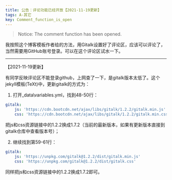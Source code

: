 ```yaml
---
title: 公告：评论功能已经开放【2021-11-19更新】
tags: A-其它
key: Comment_function_is_open
---
```


> Notice: The comment function has been opened.

<!--more-->

我按照这个博客模板作者给的方法，用Gitalk设置好了评论区，应该可以评论了，当然需要用GitHub账号登录。可以在这个评论区试水一下。

---

【2021-11-19更新】

有同学反映评论区不能登录github，上网查了一下，是gitalk版本太低了。这个jekyll模板(TeXt)中，更新gitalk的方式为：

1. 打开_data\variables.yml，找到48-50行：

```yml
gitalk:
    js: 'https://cdn.bootcdn.net/ajax/libs/gitalk/1.2.2/gitalk.min.js'
    css: 'https://cdn.bootcdn.net/ajax/libs/gitalk/1.2.2/gitalk.min.css'
```

把js和css资源链接中的1.2.2换成1.7.2（当前的最新版本，如果有更新版本直接到gitalk仓库中查看版本号）；

2. 继续找到第59-61行：

```yml
gitalk:
    js: 'https://unpkg.com/gitalk@1.2.2/dist/gitalk.min.js'
    css: 'https://unpkg.com/gitalk@1.2.2/dist/gitalk.css'
```

同样把js和css资源链接中的1.2.2换成1.7.2即可。
